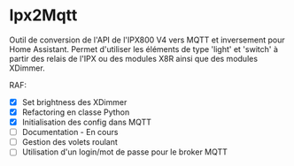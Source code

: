 # Ipx2Mqtt

Outil de conversion de l'API de l'IPX800 V4 vers MQTT et inversement pour Home Assistant. Permet d'utiliser les éléments de type 'light' et 'switch' à partir des relais de l'IPX ou des modules X8R ainsi que des modules XDimmer.

RAF:

- [x] Set brightness des XDimmer
- [x] Refactoring en classe Python
- [x] Initialisation des config dans MQTT
- [ ] Documentation - En cours
- [ ] Gestion des volets roulant
- [ ] Utilisation d'un login/mot de passe pour le broker MQTT
